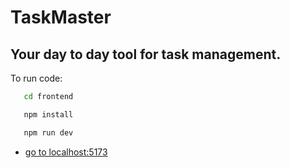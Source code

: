 # TaskMaster

## Your day to day tool for task management.

To run code:

```bash
   cd frontend
```

```bash
   npm install
```

```bash
   npm run dev
```

- [go to localhost:5173](http://localhost:5173)
